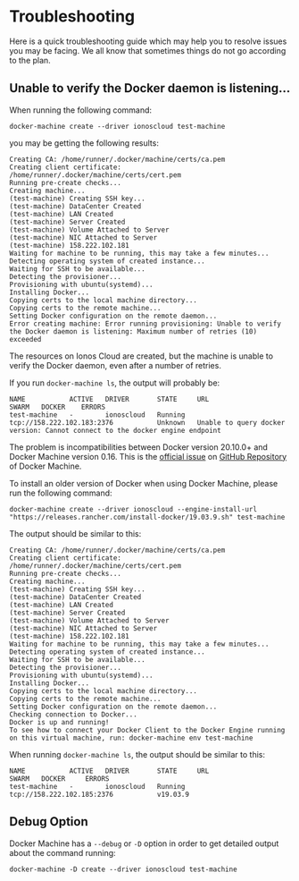 # Troubleshooting

Here is a quick troubleshooting guide which may help you to resolve issues you may be facing. We all know that sometimes things do not go according to the plan. 

## Unable to verify the Docker daemon is listening...

When running the following command:

```text
docker-machine create --driver ionoscloud test-machine
```

you may be getting the following results:

```text
Creating CA: /home/runner/.docker/machine/certs/ca.pem
Creating client certificate: /home/runner/.docker/machine/certs/cert.pem
Running pre-create checks...
Creating machine...
(test-machine) Creating SSH key...
(test-machine) DataCenter Created
(test-machine) LAN Created
(test-machine) Server Created
(test-machine) Volume Attached to Server
(test-machine) NIC Attached to Server
(test-machine) 158.222.102.181
Waiting for machine to be running, this may take a few minutes...
Detecting operating system of created instance...
Waiting for SSH to be available...
Detecting the provisioner...
Provisioning with ubuntu(systemd)...
Installing Docker...
Copying certs to the local machine directory...
Copying certs to the remote machine...
Setting Docker configuration on the remote daemon...
Error creating machine: Error running provisioning: Unable to verify the Docker daemon is listening: Maximum number of retries (10) exceeded
```

The resources on Ionos Cloud are created, but the machine is unable to verify the Docker daemon, even after a number of retries.

If you run `docker-machine ls`, the output will probably be:

```text
NAME           ACTIVE   DRIVER       STATE     URL                          SWARM   DOCKER    ERRORS
test-machine   -        ionoscloud   Running   tcp://158.222.102.183:2376           Unknown   Unable to query docker version: Cannot connect to the docker engine endpoint
```

The problem is incompatibilities between Docker version 20.10.0+ and Docker Machine version 0.16. This is the [official issue](https://github.com/docker/machine/issues/4858) on [GitHub Repository](https://github.com/docker/machine) of Docker Machine.

To install an older version of Docker when using Docker Machine, please run the following command: 

```text
docker-machine create --driver ionoscloud --engine-install-url "https://releases.rancher.com/install-docker/19.03.9.sh" test-machine
```

The output should be similar to this:

```text
Creating CA: /home/runner/.docker/machine/certs/ca.pem
Creating client certificate: /home/runner/.docker/machine/certs/cert.pem
Running pre-create checks...
Creating machine...
(test-machine) Creating SSH key...
(test-machine) DataCenter Created
(test-machine) LAN Created
(test-machine) Server Created
(test-machine) Volume Attached to Server
(test-machine) NIC Attached to Server
(test-machine) 158.222.102.181
Waiting for machine to be running, this may take a few minutes...
Detecting operating system of created instance...
Waiting for SSH to be available...
Detecting the provisioner...
Provisioning with ubuntu(systemd)...
Installing Docker...
Copying certs to the local machine directory...
Copying certs to the remote machine...
Setting Docker configuration on the remote daemon...
Checking connection to Docker...
Docker is up and running!
To see how to connect your Docker Client to the Docker Engine running on this virtual machine, run: docker-machine env test-machine
```

When running `docker-machine ls`, the output should be similar to this:

```text
NAME           ACTIVE   DRIVER       STATE     URL                          SWARM   DOCKER     ERRORS
test-machine   -        ionoscloud   Running   tcp://158.222.102.185:2376           v19.03.9  
```

## Debug Option

Docker Machine has a `--debug` or `-D` option in order to get detailed output about the command running:

```text
docker-machine -D create --driver ionoscloud test-machine
```
